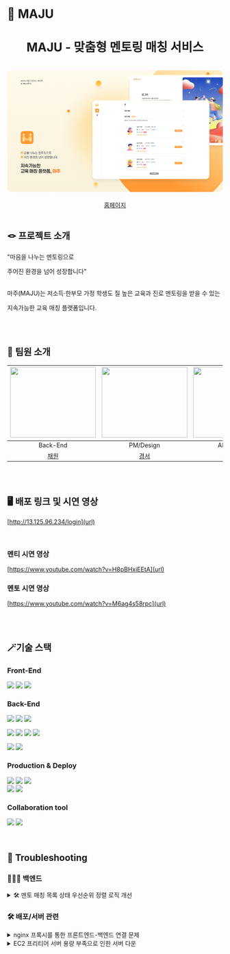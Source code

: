 # 🤝 MAJU

<div align="center">
  <h1>MAJU - 맞춤형 멘토링 매칭 서비스</h1>
</div>

<br/>

<div align="center">
  <img src="./assets/introduce.png" alt="Main" style="border-radius: 10px;"/>
</div>

<br/>

<div align="center">
  <a href="http://13.125.96.234/login">홈페이지</a>
</div>

<br/>

## 🪢 프로젝트 소개

"마음을 나누는 멘토링으로

주어진 환경을 넘어 성장합니다"
<br><br>

마주(MAJU)는 저소득·한부모 가정 학생도 질 높은 교육과 진로 멘토링을 받을 수 있는

지속가능한 교육 매칭 플랫폼입니다.

<br><br>

## 👭 팀원 소개



| <img src =https://github.com/user-attachments/assets/8b0f6e2a-3e5a-4b9c-8ea0-8dc20353a2c9 width="200" height="165"> | <img src =https://github.com/user-attachments/assets/8b0f6e2a-3e5a-4b9c-8ea0-8dc20353a2c9 width="200" height="165"> | <img src =https://github.com/user-attachments/assets/fb9b8938-6156-4715-b7f1-f5bd09b11296 width="200" height="165"> | <img src =https://github.com/user-attachments/assets/eb97a7f7-5130-4949-bd8e-79bac02deaa1 width="200" height="165"> | <img src =https://github.com/user-attachments/assets/8b0f6e2a-3e5a-4b9c-8ea0-8dc20353a2c9 width="200" height="165"> |  
|:-----------------------------------------------------------------------------------------------------------------------------------------:|:-----------------------------------------------------------------------------------------------------------------------------------------:|:------------------------------------------------------------------------------------------------------------------------------------------:|:-----------------------------------------------------------------------------------------------------------------------------------------:|:------------------------------------------------------------------------------------------------------------------------------------------:|
|                                                                 Back-End                                                                 |                                                                 PM/Design                                                                 |                                                                  AI/Back-End                                                                  |                                                                 Front-End                                                                  |                                                                  Back-End                                                                  |Back-End|
|                                                     [채원](https://github.com/offzeroma1)                                                     |                                                   [경서](https://www.instagram.com/starofdesigner?igsh=MXQ3dHB6ZGR6aDQ5NA%3D%3D&utm_source=qr)                                                    |                                                    [태민](https://github.com/therapeuti)                                                     |                                                    [여울](https://github.com/yeowul)                                                     |                                                     [송경](https://github.com/miiiiiin)                                                      |

<br><br>


## 🖥 배포 링크 및 시연 영상

[http://13.125.96.234/login](url)

<br>

### 멘티 시연 영상

[https://www.youtube.com/watch?v=H8pBHxiEEtA](url)



### 멘토 시연 영상

[https://www.youtube.com/watch?v=M6ag4s58rpc](url)
<br><br>

</br>

## 🪄기술 스택

### Front-End
<img src="https://img.shields.io/badge/react-61DAFB?style=for-the-badge&logo=react&logoColor=white"> <img src="https://img.shields.io/badge/typescript-3178C6?style=for-the-badge&logo=typescript&logoColor=white"> <img src = "https://img.shields.io/badge/Tailwind_CSS-grey?style=for-the-badge&logo=tailwind-css&logoColor=38B2AC">


### Back-End
<img src="https://img.shields.io/badge/java-007396?style=for-the-badge&logo=java&logoColor=white"> <img src="https://img.shields.io/badge/Spring%20Boot-6DB33F?style=for-the-badge&logo=springboot&logoColor=white"> <img src="https://img.shields.io/badge/gradle-02303A?style=for-the-badge&logo=gradle&logoColor=white">

<img src="https://img.shields.io/badge/Spring%20Security-6DB33F?style=for-the-badge&logo=springsecurity&logoColor=white"> <img src="https://img.shields.io/badge/JWT-black?style=plastic&logo=JSON%20web%20tokens"> <img src="https://img.shields.io/badge/OAUTH2-EC1C24?style=for-the-badge&logo=Authy&logoColor=white"> <img src="https://img.shields.io/badge/MySQL-4479A1?style=for-the-badge&logo=mysql&logoColor=white">

<img src = "https://img.shields.io/badge/Flask-000000?style=for-the-badge&logo=Flask&logoColor=white"> <img src = "https://img.shields.io/badge/-OpenAI%20API-eee?style=flat-square&logo=openai&logoColor=412991">
<br>

### Production & Deploy
<img src="https://img.shields.io/badge/aws-232F3E?style=for-the-badge&logo=amazonaws&logoColor=white"> <img src="https://img.shields.io/badge/ec2-FF9900?style=for-the-badge&logo=amazonec2&logoColor=white"> <img src="https://img.shields.io/badge/github-181717?style=for-the-badge&logo=github&logoColor=white">
<br>
 <img src="https://img.shields.io/badge/git-F05032?style=for-the-badge&logo=git&logoColor=white"> <img src="https://img.shields.io/badge/docker-257bd6?style=for-the-badge&logo=docker&logoColor=white">

### Collaboration tool
<img src="https://img.shields.io/badge/notion-000000?style=for-the-badge&logo=notion&logoColor=white"> <img src="https://img.shields.io/badge/Figma-F24E1E?style=for-the-badge&logo=figma&logoColor=white">
  
<br/>

## 🔧 Troubleshooting

### 🧑🏻‍💻 백엔드

<details>
<summary>🛠 멘토 매칭 목록 상태 우선순위 정렬 로직 개선</summary>

**Problem & Reason**

- 기존 멘토 매칭 시스템에서는 AI 매칭 점수만을 기준으로 멘토 목록을 정렬하여 제공
- 이로 인해 이미 멘토링 신청이 진행 중인(PENDING) 또는 확정된(CONFIRMED) 멘토가 paging 최초 조회(null)에 없을 때, 매칭 활성화 발생
- 멘티는 1명의 멘토만 신청할 수 있음으로 항상 상태가 있는 멘토가 우선으로 배치되는 개선 필요


**기존 로직 (Before)**
```java
// AI 점수만으로 정렬된 단순 조회
List<MentorCandidateDto> candidates = matchingScores.stream()
    .map(AiMatchingScoreAnalysis::getMentor)
    .map(user -> (Mentor) user)
    .map(mentor -> MentorCandidateDto.from(mentor, 
        getMentoringByMenteeAndMentor(currUser.getId(), mentor.getId()), 
        calculateRelativeFitByMentee(currUser.getId(), mentor.getId())))
    .collect(Collectors.toList());
```

**To Solve**

- 멘토링 상태 기반 우선순위 로직을 추가
- PENDING/CONFIRMED 상태의 멘토링이 존재할 경우 해당 멘토를 최상단에 배치하도록 개선
- 기존 커서 기반 페이지네이션과의 호환성도 고려

**개선된 로직 (After)**
```java
// 1. 우선순위 멘토링 조회 (PENDING/CONFIRMED 상태)
Optional<Mentoring> priorityMentoring = mentoringRepository
    .findByMenteeIdAndStatusIn(currUser.getId(), 
        Arrays.asList(MentoringStatus.PENDING.getStatus(),
                     MentoringStatus.CONFIRMED.getStatus()));

// 2. 상태 기반 정렬 로직 추가
List<MentorCandidateDto> candidates = matchingScores.stream()
    .map(/* 기본 매핑 로직 */)
    .sorted((c1, c2) -> {
        // 멘토링 신청 상태인 멘토를 최상위로 정렬
        boolean c1HasMentoring = MentoringStatus.PENDING.getStatus().equals(c1.status()) ||
                                MentoringStatus.CONFIRMED.getStatus().equals(c1.status());
        boolean c2HasMentoring = MentoringStatus.PENDING.getStatus().equals(c2.status()) ||
                                MentoringStatus.CONFIRMED.getStatus().equals(c2.status());
        
        return Boolean.compare(c2HasMentoring, c1HasMentoring);
    })
    .collect(Collectors.toList());

// 3. 우선순위 멘토가 현재 페이지에 없는 경우 최상단에 삽입
if (priorityMentoring.isPresent()) {
    Mentor priorityMentor = priorityMentoring.get().getMentor();
    
    boolean alreadyIncluded = candidates.stream()
        .anyMatch(c -> c.email().equals(priorityMentor.getEmail()));
        
    if (!alreadyIncluded) {
        // 마지막 항목 제거 후 우선순위 멘토를 최상단에 삽입
        if (!candidates.isEmpty()) {
            candidates.remove(candidates.size() - 1);
        }
        candidates.add(0, MentorCandidateDto.from(priorityMentor, 
            Optional.of(priorityMentoring.get()), 
            calculateRelativeFitByMentee(currUser.getId(), priorityMentor.getId())));
    }
}
```

</details>

### 🛠 배포/서버 관련

<details>
<summary>nginx 프록시를 통한 프론트엔드-백엔드 연결 문제</summary>

**Problem**
- React 프론트엔드에서 백엔드 API로 GET 요청 시 403 오류가 발생하며 요청이 제대로 전달되지 않는 문제

```javascript
// 개발자 도구 콘솔 에러 로그
process.env.REACT_APP_API_BASE_URL: http://localhost:8080

Login error:
   message: 'Network Error'
   name: 'AxiosError'
   code: 'ERR_NETWORK'
   config: {...}
   request: XMLHttpRequest
   
POST http://localhost:8080/api/auths/login
   net::ERR_CONNECTION_REFUSED
   
AxiosError: Network Error
   at g.onerror (http://13.125.96.234/static/js/main.2dd8dfaa.js:2:292464)
   at zr.request
```

**Reason**
Docker로 백엔드 서버를 8080 포트로 실행했는데, 프론트엔드 환경 설정에서 올바른 API 엔드포인트를 설정하지 않음

**To Solve**
- 프론트엔드 `.env` 파일에 `REACT_APP_API_URL=http://[서버IP]:8080` 설정 추가
- nginx 프록시 설정과 Docker 포트 매핑 확인

</details>

<details>
<summary>EC2 프리티어 서버 용량 부족으로 인한 서버 다운</summary>

**Problem**
EC2 프리티어(1GB) 환경에서 서버가 갑자기 접근 불가 상태가 되는 문제 발생.
모니터링 상으로는 CPU 사용률이 50% 이하임에도 불구하고 서버 응답이 없었음.

**Reason**
Docker 컨테이너에서 발생하는 로그가 지속적으로 누적되어 디스크 용량이 가득 참.
EC2 프리티어의 제한된 용량(1GB)에서 Docker 로그가 계속 쌓여 서버 다운 발생.

**To Solve**

1. **Swap Space 설정**으로 메모리 부족 상황 대응
```bash
# 2GB Swap 파일 생성
sudo fallocate -l 2G /swapfile
sudo chmod 600 /swapfile
sudo mkswap /swapfile
sudo swapon /swapfile

# 영구적으로 설정
echo '/swapfile none swap sw 0 0' | sudo tee -a /etc/fstab
```

2. **Docker Compose에 리소스 제한 설정 추가**

**Before: 기존 설정**
```yaml
services:
  database:
    image: mysql:8.0
    command: --default-authentication-plugin=mysql_native_password
    ports:
      - "3306:3306"
    restart: unless-stopped

  backend:
    build:
      context: ./backend
    ports:
      - "8080:8080"
    restart: unless-stopped
```

**After: 용량 관리 설정 추가**
```yaml
services:
  database:
    image: mysql:8.0
    # 🆕 MySQL 메모리 최적화 옵션 추가
    command:
      - --default-authentication-plugin=mysql_native_password
      - --innodb_buffer_pool_size=128M      # RAM 절약
      - --max_connections=100               # 연결 수 제한
    # 🆕 컨테이너 메모리 제한
    mem_limit: 256m
    ports:
      - "3306:3306"
    restart: unless-stopped

  backend:
    build:
      context: ./backend
    # 🆕 메모리 및 로그 제한 설정
    mem_limit: 512m
    logging:
      driver: "json-file"
      options:
        max-size: "50m"
        max-file: "3"
    ports:
      - "8080:8080"
    restart: unless-stopped
```

3. **기존 누적된 Docker 로그 정리**
```bash
# 모든 Docker 로그 및 캐시 정리
docker system prune -a --volumes -f
```

</details>
